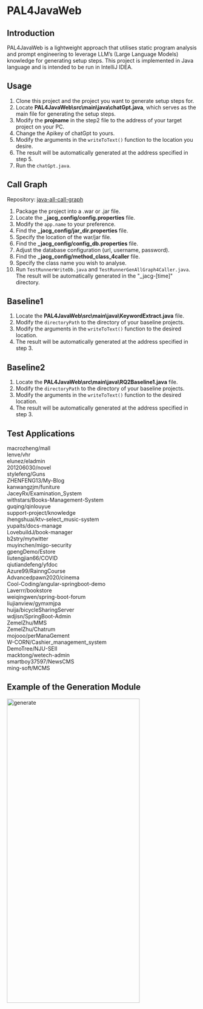 # PAL4JavaWeb

## Introduction
PAL4JavaWeb is a lightweight approach that utilises static program analysis and prompt engineering to leverage LLM’s (Large Language Models) knowledge for generating setup steps. This project is implemented in Java language and is intended to be run in IntelliJ IDEA.

## Usage
1. Clone this project and the project you want to generate setup steps for.
2. Locate **PAL4JavaWeb\src\main\java\chatGpt.java**, which serves as the main file for generating the setup steps.
3. Modify the **projname** in the step2 file to the address of your target project on your PC.
4. Change the Apikey of chatGpt to yours.
5. Modify the arguments in the `writeToText()` function to the location you desire.
6. The result will be automatically generated at the address specified in step 5.
7. Run the `chatGpt.java`.

## Call Graph
Repository: [java-all-call-graph](https://github.com/Adrninistrator/java-all-call-graph.git)

1. Package the project into a .war or .jar file.
2. Locate the **_jacg_config/config.properties** file.
3. Modify the `app.name` to your preference.
4. Find the **_jacg_config/jar_dir.properties** file.
5. Specify the location of the war/jar file.
6. Find the **_jacg_config/config_db.properties** file.
7. Adjust the database configuration (url, username, password).
8. Find the **_jacg_config/method_class_4caller** file.
9. Specify the class name you wish to analyse.
10. Run `TestRunnerWriteDb.java` and `TestRunnerGenAllGraph4Caller.java`. The result will be automatically generated in the "_jacg-[time]" directory.

## Baseline1
1. Locate the **PAL4JavaWeb\src\main\java\KeywordExtract.java** file.
2. Modify the `directoryPath` to the directory of your baseline projects.
3. Modify the arguments in the `writeToText()` function to the desired location.
4. The result will be automatically generated at the address specified in step 3.

## Baseline2
1. Locate the **PAL4JavaWeb\src\main\java\RQ2Baseline1.java** file.
2. Modify the `directoryPath` to the directory of your baseline projects.
3. Modify the arguments in the `writeToText()` function to the desired location.
4. The result will be automatically generated at the address specified in step 3.

## Test Applications
macrozheng/mall  
lenve/vhr  
elunez/eladmin  
201206030/novel  
stylefeng/Guns  
ZHENFENG13/My-Blog  
kanwangzjm/funiture  
JaceyRx/Examination_System  
withstars/Books-Management-System  
guqing/qinlouyue  
support-project/knowledge  
ihengshuai/ktv-select_music-system  
yupaits/docs-manage  
LovebuildJ/book-manager  
b2stry/mytwitter  
muyinchen/migo-security  
gpengDemo/Estore  
liutengjian66/COVID  
qiutiandefeng/yfdoc  
Azure99/RainngCourse  
Advancedpawn2020/cinema  
Cool-Coding/angular-springboot-demo  
Laverrr/bookstore  
weiqingwen/spring-boot-forum  
liujianview/gymxmjpa  
huija/bicycleSharingServer  
wdjisn/SpringBoot-Admin  
ZemelZhu/MMS  
ZemelZhu/Chatrum  
mojooo/perManaGement  
W-CORN/Cashier_management_system  
DemoTree/NJU-SEII  
macktong/wetech-admin  
smartboy37597/NewsCMS  
ming-soft/MCMS  

## Example of the Generation Module
<img src="https://github.com/PAL4JavaWeb/PAL4JavaWeb/assets/76843234/62fe7902-db25-4e8e-b56f-c79bd699ef25" alt="generate" width="350" height="800"/>




